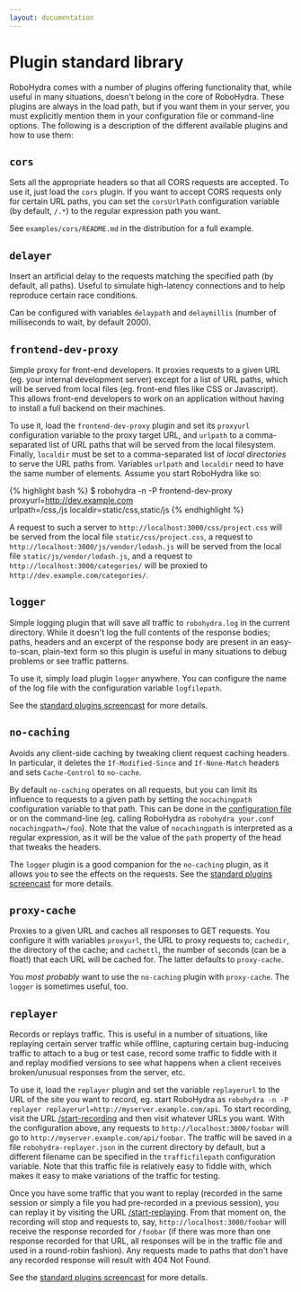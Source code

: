 ```yaml
---
layout: documentation
---
```

Plugin standard library
=======================

RoboHydra comes with a number of plugins offering functionality that,
while useful in many situations, doesn't belong in the core of
RoboHydra. These plugins are always in the load path, but if you want
them in your server, you must explicitly mention them in your
configuration file or command-line options. The following is a
description of the different available plugins and how to use them:

`cors`
------

Sets all the appropriate headers so that all CORS requests are
accepted. To use it, just load the `cors` plugin. If you want to
accept CORS requests only for certain URL paths, you can set the
`corsUrlPath` configuration variable (by default, `/.*`) to the
regular expression path you want.

See `examples/cors/README.md` in the distribution for a full example.


`delayer`
---------

Insert an artificial delay to the requests matching the specified path
(by default, all paths). Useful to simulate high-latency connections
and to help reproduce certain race conditions.

Can be configured with variables `delaypath` and `delaymillis` (number
of milliseconds to wait, by default 2000).


`frontend-dev-proxy`
--------------------

Simple proxy for front-end developers. It proxies requests to a given
URL (eg. your internal development server) except for a list of URL
paths, which will be served from local files (eg. front-end files like
CSS or Javascript). This allows front-end developers to work on an
application without having to install a full backend on their
machines.

To use it, load the `frontend-dev-proxy` plugin and set its `proxyurl`
configuration variable to the proxy target URL, and `urlpath` to a
comma-separated list of URL paths that will be served from the local
filesystem. Finally, `localdir` must be set to a comma-separated list
of _local directories_ to serve the URL paths from. Variables
`urlpath` and `localdir` need to have the same number of
elements. Assume you start RoboHydra like so:

{% highlight bash %}
$ robohydra -n -P frontend-dev-proxy proxyurl=http://dev.example.com \
                       urlpath=/css,/js localdir=static/css,static/js
{% endhighlight %}

A request to such a server to `http://localhost:3000/css/project.css`
will be served from the local file `static/css/project.css`, a request
to `http://localhost:3000/js/vendor/lodash.js` will be served from the
local file `static/js/vendor/lodash.js`, and a request to
`http://localhost:3000/categories/` will be proxied to
`http://dev.example.com/categories/`.


`logger`
--------

Simple logging plugin that will save all traffic to `robohydra.log` in
the current directory. While it doesn't log the full contents of the
response bodies; paths, headers and an excerpt of the response body
are present in an easy-to-scan, plain-text form so this plugin is
useful in many situations to debug problems or see traffic patterns.

To use it, simply load plugin `logger` anywhere. You can configure the
name of the log file with the configuration variable `logfilepath`.

See the [standard plugins
screencast](http://www.youtube.com/watch?v=tuEOSoi0RFM#t=7m30s) for
more details.


`no-caching`
------------

Avoids any client-side caching by tweaking client request caching
headers. In particular, it deletes the `If-Modified-Since` and
`If-None-Match` headers and sets `Cache-Control` to `no-cache`.

By default `no-caching` operates on all requests, but you can limit
its influence to requests to a given path by setting the
`nocachingpath` configuration variable to that path. This can be done
in the [configuration file](../configuration/) or on the command-line
(eg. calling RoboHydra as `robohydra your.conf
nocachingpath=/foo`). Note that the value of `nocachingpath` is
interpreted as a regular expression, as it will be the value of the
`path` property of the head that tweaks the headers.

The `logger` plugin is a good companion for the `no-caching` plugin,
as it allows you to see the effects on the requests.  See the
[standard plugins
screencast](http://www.youtube.com/watch?v=tuEOSoi0RFM#t=7m30s) for
more details.


`proxy-cache`
-------------

Proxies to a given URL and caches all responses to GET requests. You
configure it with variables `proxyurl`, the URL to proxy requests to;
`cachedir`, the directory of the cache; and `cachettl`, the number of
seconds (can be a float!) that each URL will be cached for. The latter
defaults to `proxy-cache`.

You _most probably_ want to use the `no-caching` plugin with
`proxy-cache`. The `logger` is sometimes useful, too.


`replayer`
----------

Records or replays traffic. This is useful in a number of situations,
like replaying certain server traffic while offline, capturing certain
bug-inducing traffic to attach to a bug or test case, record some
traffic to fiddle with it and replay modified versions to see what
happens when a client receives broken/unusual responses from the
server, etc.

To use it, load the `replayer` plugin and set the variable
`replayerurl` to the URL of the site you want to record, eg. start
RoboHydra as `robohydra -n -P replayer
replayerurl=http://myserver.example.com/api`. To start recording,
visit the URL
[/start-recording](http://localhost:3000/start-recording) and then
visit whatever URLs you want. With the configuration above, any
requests to `http://localhost:3000/foobar` will go to
`http://myserver.example.com/api/foobar`. The traffic will be saved in
a file `robohydra-replayer.json` in the current directory by default,
but a different filename can be specified in the `trafficfilepath`
configuration variable. Note that this traffic file is relatively easy
to fiddle with, which makes it easy to make variations of the traffic
for testing.

Once you have some traffic that you want to replay (recorded in the
same session or simply a file you had pre-recorded in a previous
session), you can replay it by visiting the URL
[/start-replaying](http://localhost:3000/start-replaying). From that
moment on, the recording will stop and requests to, say,
`http://localhost:3000/foobar` will receive the response recorded for
`/foobar` (if there was more than one response recorded for that URL,
all responses will be in the traffic file and used in a round-robin
fashion). Any requests made to paths that don't have any recorded
response will result with 404 Not Found.

See the [standard plugins
screencast](http://www.youtube.com/watch?v=tuEOSoi0RFM#t=31s) for more
details.
